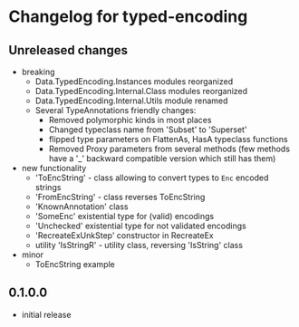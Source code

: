 # Changelog for typed-encoding

## Unreleased changes
  - breaking
    - Data.TypedEncoding.Instances modules reorganized
    - Data.TypedEncoding.Internal.Class modules reorganized
    - Data.TypedEncoding.Internal.Utils module renamed
    - Several TypeAnnotations friendly changes:
       * Removed polymorphic kinds in most places
       * Changed typeclass name from 'Subset' to 'Superset'
       * flipped type parameters on FlattenAs, HasA typeclass functions
       * Removed Proxy parameters from several methods (few methods have a '_' backward compatible version which still has them)
 - new functionality
    - 'ToEncString' - class allowing to convert types to `Enc` encoded strings
    - 'FromEncString' - class reverses ToEncString
    - 'KnownAnnotation' class
    - 'SomeEnc' existential type for (valid) encodings
    - 'Unchecked' existential type for not validated encodings
    - 'RecreateExUnkStep' constructor in RecreateEx
    -  utility 'IsStringR' - utility class, reversing 'IsString' class
  - minor  
    - ToEncString example


## 0.1.0.0
 - initial release
 
